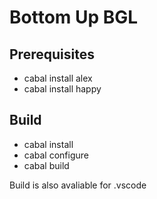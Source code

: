 # Bottom Up BGL

## Prerequisites

* cabal install alex
* cabal install happy

## Build

* cabal install
* cabal configure
* cabal build

Build is also avaliable for .vscode